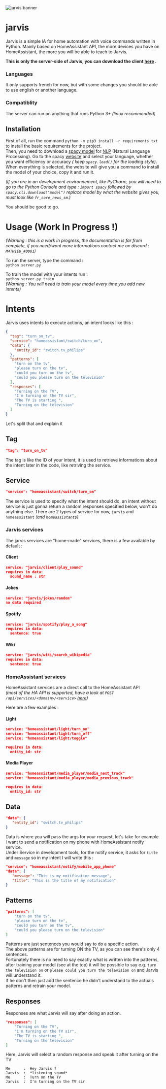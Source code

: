 <img src="https://i.imgur.com/uuWWP39.png" alt="jarvis banner" />

# jarvis

Jarvis is a simple IA for home automation with voice commands written in Python. Mainly based on HomeAssistant API, the
more devices you have on HomeAssistant, the more you will be able to teach to Jarvis.

**This is only the server-side of Jarvis, you can download the client [here](https://github.com/M4TH1EU/jarvis-client)
.**

### Languages

It only supports french for now, but with some changes you should be able to use english or another language.

### Compatiblity

The server can run on anything that runs Python 3+ *(linux recommended)*

## Installation

First of all, run the command `python -m pip3 install -r requirements.txt` to install the basic requirements for the
project.  
Then, you need to download a [spacy model](https://spacy.io/usage/models)
for [NLP](https://en.wikipedia.org/wiki/Natural_language_processing) (Natural Language Processing). Go to the
spacy [website](https://spacy.io/usage/models) and select your language, whether you want efficiency or accuracy *(
keep `spacy.load()` for the loading style)*.  
When everything is selected, the website will give you a command to install the model of your choice, copy it and run
it.

*(If you are in an development environnement, like PyCharm, you will need to go to the Python Console and
type : `import spacy` followed by `spacy.cli.download("model")` replace model by what the website gives you, must look
like `fr_core_news_sm`.)*

You should be good to go.

# Usage (Work In Progress !)
*(Warning : this is a work in progress, the documentation is far from complete, if you need/want more informations contact me on discord : ``M4TH1EU_#0001``)*

To run the server, type the command :  
`python server.py`

To train the model with your intents run :  
`python server.py train`  
*(Warning : You will need to train your model every time you add new intents)*

# Intents

Jarvis uses intents to execute actions, an intent looks like this :

```json
{
  "tag": "turn_on_tv",
  "service": "homeassistant/switch/turn_on",
  "data": {
    "entity_id": "switch.tv_philips"
  },
  "patterns": [
    "turn on the tv",
    "please turn on the tv",
    "could you turn on the tv",
    "could you please turn on the television"
  ],
  "responses": [
    "Turning on the TV",
    "I'm turning on the TV sir",
    "The TV is starting ",
    "Turning on the television"
  ]
}
```

Let's split that and explain it

## Tag

```json 
"tag": "turn_on_tv"
```

The tag is like the ID of your intent, it is used to retrieve informations about the intent later in the code, like
retriving the service.

## Service

```json 
"service": "homeassistant/switch/turn_on"
```

The service is used to specify what the intent should do, an intent without service is just gonna return a random
responses specified below, won't do anything else. There are 2 types of service for now, ``jarvis``
and ``homeassistant`` *(and ``homeassistant$``)*

### Jarvis services

The jarvis services are "home-made" services, there is a few available by default :

#### Client

```json 
service: "jarvis/client/play_sound"
requires in data: 
  sound_name : str
```

#### Jokes

```json 
service: "jarvis/jokes/random"
no data required
```

#### Spotify

```json 
service: "jarvis/spotify/play_a_song"
requires in data: 
  sentence: true
```

#### Wiki

```json 
service: "jarvis/wiki/search_wikipedia"
requires in data: 
  sentence: true
```

### HomeAssistant services

HomeAssistant services are a direct call to the HomeAssistant API  
*(most of the HA API is supported, have a look at ``POST /api/services/<domain>/<service>`` [here](https://developers.home-assistant.io/docs/api/rest/))*  

Here are a few examples :
#### Light

```json 
service: "homeassistant/light/turn_on"
service: "homeassistant/light/turn_off"
service: "homeassistant/light/toggle"

requires in data:
  entity_id: str
```

#### Media Player
```json 
service: "homeassistant/media_player/media_next_track"
service: "homeassistant/media_player/media_previous_track"

requires in data:
  entity_id: str
```

## Data
```json 
"data": {
   "entity_id": "switch.tv_philips"
}
```
Data is where you will pass the args for your request, let's take for example I want to send a notification on my phone with HomeAssistant notify service.  
Under Service in development tools, for the notify service, it asks for ``title`` and ``message`` so in my intent I will write this :
```json 
"service": "homeassistant/notify/mobile_app_phone"
"data": {
   "message": "This is my notification message",
   "title": "This is the title of my notification"
}
```

## Patterns
```json 
"patterns": [
    "turn on the tv",
    "please turn on the tv",
    "could you turn on the tv",
    "could you please turn on the television"
]
```
Patterns are just sentences you would say to do a specific action.  
The above patterns are for turning ON the TV, as you can see there's only 4 sentences.  
Fortunately there is no need to say exactly what is written into the patterns, after training your model (see at the top) it will be possible to say e.g. ``turn the television on`` or ``please could you turn the television on`` and Jarvis will understand it.  
If he don't then just add the sentence he didn't understand to the actuals patterns and retrain your model.

## Responses
Responses are what Jarvis will say after doing an action.
```json 
"responses": [
    "Turning on the TV",
    "I'm turning on the TV sir",
    "The TV is starting ",
    "Turning on the television"
]
```
Here, Jarvis will select a random response and speak it after turning on the TV

```
Me      :  Hey Jarvis ?  
Jarvis  :  *listening sound*
Me      :  Turn on the TV
Jarvis  :  I'm turning on the TV sir
```